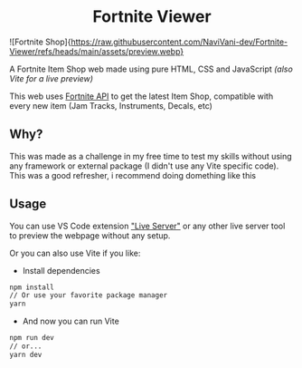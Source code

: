 <h1 align="center">Fortnite Viewer</h1>

![Fortnite Shop]{https://raw.githubusercontent.com/NaviVani-dev/Fortnite-Viewer/refs/heads/main/assets/preview.webp}

A Fortnite Item Shop web made using pure HTML, CSS and JavaScript _(also Vite for a live preview)_

This web uses [Fortnite API](https://dash.fortnite-api.com/) to get the latest Item Shop, compatible with every new item (Jam Tracks, Instruments, Decals, etc)

## Why?

This was made as a challenge in my free time to test my skills without using any framework or external package (I didn't use any Vite specific code).  
This was a good refresher, i recommend doing domething like this

## Usage

You can use VS Code extension ["Live Server"](https://marketplace.visualstudio.com/items?itemName=ritwickdey.LiveServer) or any other live server tool to preview the webpage without any setup.

Or you can also use Vite if you like:

- Install dependencies

```bash
npm install
// Or use your favorite package manager
yarn
```

- And now you can run Vite

```bash
npm run dev
// or...
yarn dev
```
